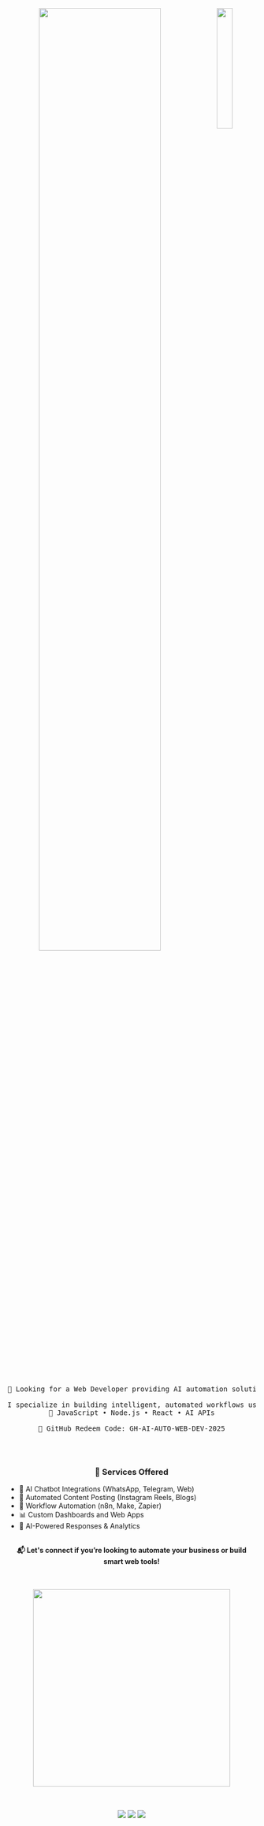 <div align="center">
  <img src="https://i.pinimg.com/originals/fb/53/80/fb53801b9c134abc7c9a1c8f8c5ce76b.gif" width="25%" align="right" />
  
  <img src="https://readme-typing-svg.demolab.com?font=Inconsolata&weight=500&size=40&duration=4000&pause=300&color=A7A459&center=true&vCenter=true&multiline=true&repeat=false&random=false&width=1200&height=100&lines=AI+Automation+Web+Development;Web+Developer+Specialized+in+AI+Workflows" width="70%" />

  <br><br>
  <pre>
🚀 Looking for a Web Developer providing AI automation solutions?

I specialize in building intelligent, automated workflows using modern web technologies:
🔧 JavaScript • Node.js • React • AI APIs

🔹 GitHub Redeem Code: GH-AI-AUTO-WEB-DEV-2025
  </pre>

  <br>

  <h3>🧠 Services Offered</h3>

  <ul align="left">
    <li>🤖 AI Chatbot Integrations (WhatsApp, Telegram, Web)</li>
    <li>📱 Automated Content Posting (Instagram Reels, Blogs)</li>
    <li>🔁 Workflow Automation (n8n, Make, Zapier)</li>
    <li>📊 Custom Dashboards and Web Apps</li>
    <li>🧠 AI-Powered Responses & Analytics</li>
  </ul>

  <br>
  <strong>📬 Let's connect if you’re looking to automate your business or build smart web tools!</strong>

  <br><br>
  <img src="https://static1.moviewebimages.com/wordpress/wp-content/uploads/2025/02/solo-leveling.jpg?q=70&fit=crop&w=1140&h=&dpr=1" height="400" />
  <br><br><br>

  <a href="https://web.telegram.org/a/"><img src="https://img.shields.io/badge/linkedin-0a66c2?style=for-the-badge&logo=linkedin&logoColor=white" /></a>
  <a href="https://t.me/yourhandle"><img src="https://img.shields.io/badge/telegram-26A5E4?style=for-the-badge&logo=telegram&logoColor=white" /></a>
<a href="mailto:salimuddinsaiyed5@gmail.com"><img src="https://img.shields.io/badge/email-EA4335?style=for-the-badge&logo=gmail&logoColor=white" /></a>
</div>
